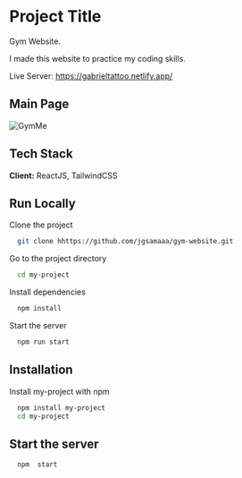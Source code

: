 # Project Title

Gym Website.

I made this website to practice my coding skills.

Live Server: https://gabrieltattoo.netlify.app/

## Main Page

![GymMe ](https://i.ibb.co/HCwNzYj/gymbig.png)

## Tech Stack

**Client:** ReactJS, TailwindCSS

## Run Locally

Clone the project

```bash
  git clone hhttps://github.com/jgsamaaa/gym-website.git
```

Go to the project directory

```bash
  cd my-project
```

Install dependencies

```bash
  npm install
```

Start the server

```bash
  npm run start
```

## Installation

Install my-project with npm

```bash
  npm install my-project
  cd my-project
```

## Start the server

```bash
  npm  start
```
